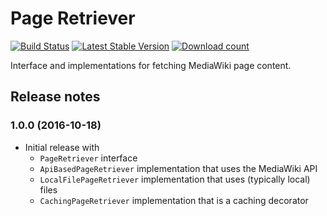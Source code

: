 # Page Retriever

[![Build Status](https://secure.travis-ci.org/wmde/PageRetriever.png?branch=master)](http://travis-ci.org/wmde/PageRetriever)
[![Latest Stable Version](https://poser.pugx.org/wmde/page-retriever/version.png)](https://packagist.org/packages/wmde/page-retriever)
[![Download count](https://poser.pugx.org/wmde/page-retriever/d/total.png)](https://packagist.org/packages/wmde/page-retriever)

Interface and implementations for fetching MediaWiki page content.

## Release notes

### 1.0.0 (2016-10-18)

* Initial release with
	* `PageRetriever` interface
	* `ApiBasedPageRetriever` implementation that uses the MediaWiki API
	* `LocalFilePageRetriever` implementation that uses (typically local) files
	* `CachingPageRetriever` implementation that is a caching decorator

